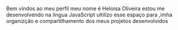 Bem vindos ao meu perfil 
meu nome é Heloisa Oliveira
estou me desenvolvendo na lingua JavaScript
ultilizo esse espaço para ,imha organizção e compartilhamento dos meus projetos desenvolvidos 

